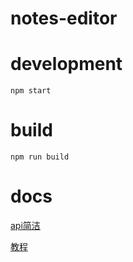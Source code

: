 # notes-editor

# development
```
npm start
```

# build
```
npm run build
```

# docs

[api简洁](./docs/api.md)

[教程](./docs/tutorial.md)